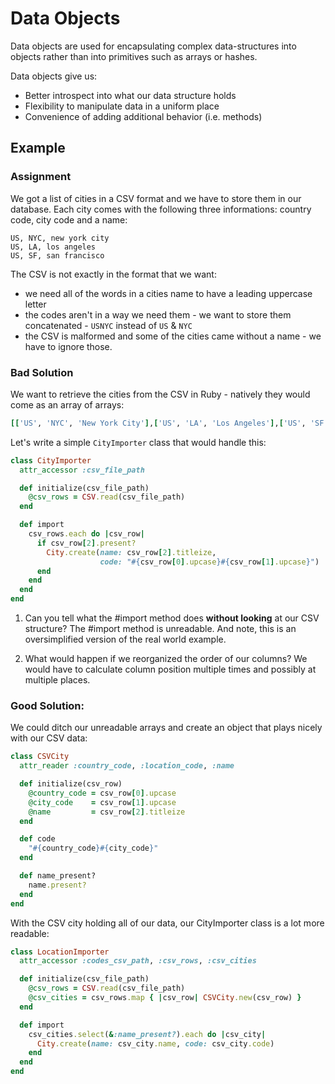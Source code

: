 # Data Objects

Data objects are used for encapsulating complex data-structures into objects rather than into primitives such as arrays or hashes.

Data objects give us:
  - Better introspect into what our data structure holds
  - Flexibility to manipulate data in a uniform place
  - Convenience of adding additional behavior (i.e. methods)

## Example

### Assignment

We got a list of cities in a CSV format and we have to store them in our database.
Each city comes with the following three informations: country code, city code and a name:

```csv
US, NYC, new york city
US, LA, los angeles
US, SF, san francisco
```

The CSV is not exactly in the format that we want:
  - we need all of the words in a cities name to have a leading uppercase letter
  - the codes aren't in a way we need them - we want to store them concatenated - `USNYC` instead of `US` & `NYC`
  - the CSV is malformed and some of the cities came without a name - we have to ignore those.

### Bad Solution

We want to retrieve the cities from the CSV in Ruby - natively they would come as an array of arrays:

```ruby
[['US', 'NYC', 'New York City'],['US', 'LA', 'Los Angeles'],['US', 'SF', 'San Francisco']]
```

Let's write a simple `CityImporter` class that would handle this:

```ruby
class CityImporter
  attr_accessor :csv_file_path

  def initialize(csv_file_path)
    @csv_rows = CSV.read(csv_file_path)
  end

  def import
    csv_rows.each do |csv_row|
      if csv_row[2].present?
        City.create(name: csv_row[2].titleize,
                    code: "#{csv_row[0].upcase}#{csv_row[1].upcase}")
      end
    end
  end
end
```

1. Can you tell what the #import method does **without looking** at our CSV structure? The #import method is unreadable. And note, this is an oversimplified version of the real world example.

2. What would happen if we reorganized the order of our columns? We would have to calculate column position multiple times and possibly at multiple places.

### Good Solution:

We could ditch our unreadable arrays and create an object that plays nicely with our CSV data:

```ruby
class CSVCity
  attr_reader :country_code, :location_code, :name

  def initialize(csv_row)
    @country_code = csv_row[0].upcase
    @city_code    = csv_row[1].upcase
    @name         = csv_row[2].titleize
  end

  def code
    "#{country_code}#{city_code}"
  end

  def name_present?
    name.present?
  end
end
```

With the CSV city holding all of our data, our CityImporter class is a lot more readable:

```ruby
class LocationImporter
  attr_accessor :codes_csv_path, :csv_rows, :csv_cities

  def initialize(csv_file_path)
    @csv_rows = CSV.read(csv_file_path)
    @csv_cities = csv_rows.map { |csv_row| CSVCity.new(csv_row) }
  end

  def import
    csv_cities.select(&:name_present?).each do |csv_city|
      City.create(name: csv_city.name, code: csv_city.code)
    end
  end
end
```
